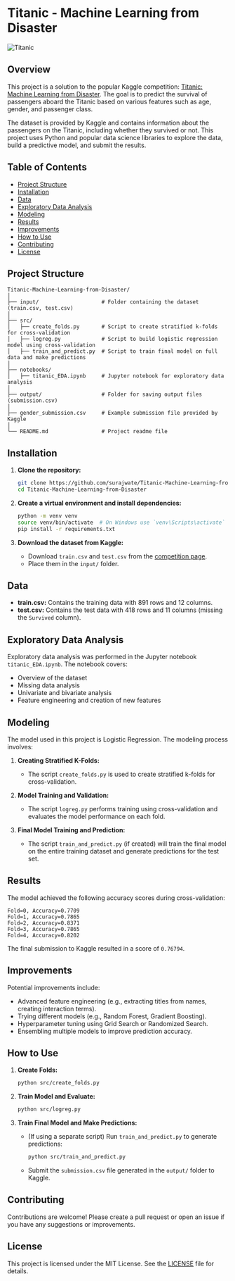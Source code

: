 # Titanic - Machine Learning from Disaster

![Titanic](https://upload.wikimedia.org/wikipedia/commons/f/fd/RMS_Titanic_3.jpg)

## Overview

This project is a solution to the popular Kaggle competition: [Titanic: Machine Learning from Disaster](https://www.kaggle.com/c/titanic). The goal is to predict the survival of passengers aboard the Titanic based on various features such as age, gender, and passenger class.

The dataset is provided by Kaggle and contains information about the passengers on the Titanic, including whether they survived or not. This project uses Python and popular data science libraries to explore the data, build a predictive model, and submit the results.

## Table of Contents

- [Project Structure](#project-structure)
- [Installation](#installation)
- [Data](#data)
- [Exploratory Data Analysis](#exploratory-data-analysis)
- [Modeling](#modeling)
- [Results](#results)
- [Improvements](#improvements)
- [How to Use](#how-to-use)
- [Contributing](#contributing)
- [License](#license)

## Project Structure

```
Titanic-Machine-Learning-from-Disaster/
│
├── input/                    # Folder containing the dataset (train.csv, test.csv)
│
├── src/
│   ├── create_folds.py       # Script to create stratified k-folds for cross-validation
│   ├── logreg.py             # Script to build logistic regression model using cross-validation
│   ├── train_and_predict.py  # Script to train final model on full data and make predictions
│
├── notebooks/
│   ├── titanic_EDA.ipynb     # Jupyter notebook for exploratory data analysis
│
├── output/                   # Folder for saving output files (submission.csv)
│
├── gender_submission.csv     # Example submission file provided by Kaggle
│
└── README.md                 # Project readme file
```

## Installation

1. **Clone the repository:**
    ```bash
    git clone https://github.com/surajwate/Titanic-Machine-Learning-from-Disaster.git
    cd Titanic-Machine-Learning-from-Disaster
    ```

2. **Create a virtual environment and install dependencies:**
    ```bash
    python -m venv venv
    source venv/bin/activate  # On Windows use `venv\Scripts\activate`
    pip install -r requirements.txt
    ```

3. **Download the dataset from Kaggle:**
   - Download `train.csv` and `test.csv` from the [competition page](https://www.kaggle.com/c/titanic/data).
   - Place them in the `input/` folder.

## Data

- **train.csv:** Contains the training data with 891 rows and 12 columns.
- **test.csv:** Contains the test data with 418 rows and 11 columns (missing the `Survived` column).

## Exploratory Data Analysis

Exploratory data analysis was performed in the Jupyter notebook `titanic_EDA.ipynb`. The notebook covers:

- Overview of the dataset
- Missing data analysis
- Univariate and bivariate analysis
- Feature engineering and creation of new features

## Modeling

The model used in this project is Logistic Regression. The modeling process involves:

1. **Creating Stratified K-Folds:**
   - The script `create_folds.py` is used to create stratified k-folds for cross-validation.
  
2. **Model Training and Validation:**
   - The script `logreg.py` performs training using cross-validation and evaluates the model performance on each fold.

3. **Final Model Training and Prediction:**
   - The script `train_and_predict.py` (if created) will train the final model on the entire training dataset and generate predictions for the test set.

## Results

The model achieved the following accuracy scores during cross-validation:

```
Fold=0, Accuracy=0.7709
Fold=1, Accuracy=0.7865
Fold=2, Accuracy=0.8371
Fold=3, Accuracy=0.7865
Fold=4, Accuracy=0.8202
```

The final submission to Kaggle resulted in a score of `0.76794`.

## Improvements

Potential improvements include:

- Advanced feature engineering (e.g., extracting titles from names, creating interaction terms).
- Trying different models (e.g., Random Forest, Gradient Boosting).
- Hyperparameter tuning using Grid Search or Randomized Search.
- Ensembling multiple models to improve prediction accuracy.

## How to Use

1. **Create Folds:**
    ```bash
    python src/create_folds.py
    ```

2. **Train Model and Evaluate:**
    ```bash
    python src/logreg.py
    ```

3. **Train Final Model and Make Predictions:**
   - (If using a separate script) Run `train_and_predict.py` to generate predictions:
     ```bash
     python src/train_and_predict.py
     ```
   - Submit the `submission.csv` file generated in the `output/` folder to Kaggle.

## Contributing

Contributions are welcome! Please create a pull request or open an issue if you have any suggestions or improvements.

## License

This project is licensed under the MIT License. See the [LICENSE](LICENSE) file for details.

